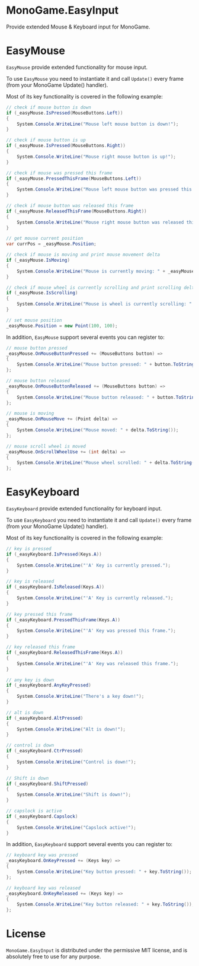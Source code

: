 # MonoGame.EasyInput

Provide extended Mouse & Keyboard input for MonoGame.


# EasyMouse

`EasyMouse` provide extended functionality for mouse input. 

To use `EasyMouse` you need to instantiate it and call `Update()` every frame (from your MonoGame Update() handler).

Most of its key functionality is covered in the following example:

```cs
// check if mouse button is down
if (_easyMouse.IsPressed(MouseButtons.Left))
{
	System.Console.WriteLine("Mouse left mouse button is down!");
}

// check if mouse button is up
if (_easyMouse.IsPressed(MouseButtons.Right))
{
	System.Console.WriteLine("Mouse right mouse button is up!");
}

// check if mouse was pressed this frame
if (_easyMouse.PressedThisFrame(MouseButtons.Left))
{
	System.Console.WriteLine("Mouse left mouse button was pressed this frame!");
}

// check if mouse button was released this frame
if (_easyMouse.ReleasedThisFrame(MouseButtons.Right))
{
	System.Console.WriteLine("Mouse right mouse button was released this frame");
}

// get mouse current position
var currPos = _easyMouse.Position;

// check if mouse is moving and print mouse movement delta
if (_easyMouse.IsMoving)
{
	System.Console.WriteLine("Mouse is currently moving: " + _easyMouse.PositionDelta);
}

// check if mouse wheel is currently scrolling and print scrolling delta
if (_easyMouse.IsScrolling)
{
	System.Console.WriteLine("Mouse is wheel is currently scrolling: " + _easyMouse.ScrollWheelDelta);
}

// set mouse position
_easyMouse.Position = new Point(100, 100);
```

In addition, `EasyMouse` support several events you can register to:

```cs
// mouse button pressed
_easyMouse.OnMouseButtonPressed += (MouseButtons button) =>
{
	System.Console.WriteLine("Mouse button pressed: " + button.ToString());
};

// mouse button released
_easyMouse.OnMouseButtonReleased += (MouseButtons button) =>
{
	System.Console.WriteLine("Mouse button released: " + button.ToString());
};

// mouse is moving
_easyMouse.OnMouseMove += (Point delta) =>
{
	System.Console.WriteLine("Mouse moved: " + delta.ToString());
};

// mouse scroll wheel is moved
_easyMouse.OnScrollWheelUse += (int delta) =>
{
	System.Console.WriteLine("Mouse wheel scrolled: " + delta.ToString());
};
```


# EasyKeyboard

`EasyKeyboard` provide extended functionality for keyboard input. 

To use `EasyKeyboard` you need to instantiate it and call `Update()` every frame (from your MonoGame Update() handler).

Most of its key functionality is covered in the following example:

```cs
// key is pressed
if (_easyKeyboard.IsPressed(Keys.A))
{
	System.Console.WriteLine("'A' Key is currently pressed.");
}

// key is released
if (_easyKeyboard.IsReleased(Keys.A))
{
	System.Console.WriteLine("'A' Key is currently released.");
}

// key pressed this frame
if (_easyKeyboard.PressedThisFrame(Keys.A))
{
	System.Console.WriteLine("'A' Key was pressed this frame.");
}

// key released this frame
if (_easyKeyboard.ReleasedThisFrame(Keys.A))
{
	System.Console.WriteLine("'A' Key was released this frame.");
}

// any key is down
if (_easyKeyboard.AnyKeyPressed)
{
	System.Console.WriteLine("There's a key down!");
}

// alt is down
if (_easyKeyboard.AltPressed)
{
	System.Console.WriteLine("Alt is down!");
}

// control is down
if (_easyKeyboard.CtrPressed)
{
	System.Console.WriteLine("Control is down!");
}

// Shift is down
if (_easyKeyboard.ShiftPressed)
{
	System.Console.WriteLine("Shift is down!");
}

// capslock is active
if (_easyKeyboard.Capslock)
{
	System.Console.WriteLine("Capslock active!");
}
```

In addition, `EasyKeyboard` support several events you can register to:

```cs
// keyboard key was pressed
_easyKeyboard.OnKeyPressed += (Keys key) =>
{
	System.Console.WriteLine("Key button pressed: " + key.ToString());
};

// keyboard key was released
_easyKeyboard.OnKeyReleased += (Keys key) =>
{
	System.Console.WriteLine("Key button released: " + key.ToString());
};
```


# License

`MonoGame.EasyInput` is distributed under the permissive MIT license, and is absolutely free to use for any purpose.
